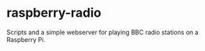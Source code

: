 raspberry-radio
===============

Scripts and a simple webserver for playing BBC radio stations on a Raspberry Pi.

